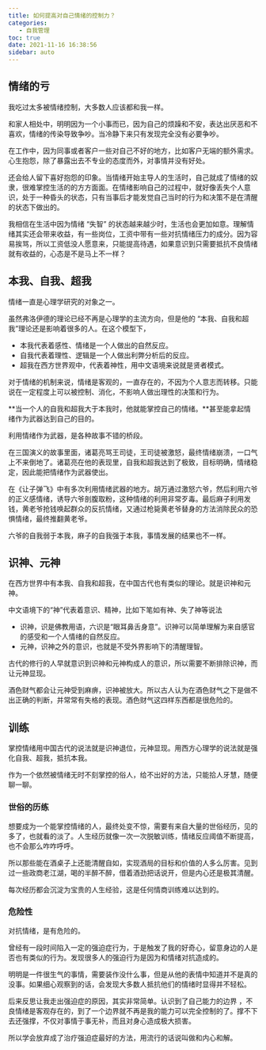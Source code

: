 ```yaml
---
title: 如何提高对自己情绪的控制力？
categories: 
   - 自我管理
toc: true
date: 2021-11-16 16:38:56
sidebar: auto
---
```


<!--
主题：掌控情绪
看点：情绪和理性剥离，逃离情绪的控制，把情绪当做武器
解决问题：如何不被情绪左-->



## 情绪的亏

我吃过太多被情绪控制，大多数人应该都和我一样。

和家人相处中，明明因为一个小事而已，因为自己的烦躁和不安，表达出厌恶和不喜欢，情绪的传染导致争吵。当冷静下来只有发现完全没有必要争吵。

在工作中，因为同事或者客户一些对自己不好的地方，比如客户无端的额外需求。心生抱怨，除了暴露出去不专业的态度而外，对事情并没有好处。

还会给人留下喜好抱怨的印象。当情绪开始主导人的生活时，自己就成了情绪的奴隶，很难掌控生活的的方方面面。在情绪影响自己的过程中，就好像丢失个人意识，处于一种昏头的状态，只有当事后才能发觉自己当时的行为和决策不是在清醒的状态下做出的。

我相信在生活中因为情绪 “失智” 的状态越来越少时，生活也会更加如意。理解情绪其实还会带来收益，有一些岗位，工资中带有一些对抗情绪压力的成分。因为容易挨骂，所以工资低没人愿意来，只能提高待遇，如果意识到只需要抵抗不良情绪就有收益的，心态是不是马上不一样？

## 本我、自我、超我

情绪一直是心理学研究的对象之一。

虽然弗洛伊德的理论已经不再是心理学的主流方向，但是他的 “本我、自我和超我”理论还是影响着很多的人。在这个模型下，

- 本我代表着感性、情绪是一个人做出的自然反应。
- 自我代表着理性、逻辑是一个人做出利弊分析后的反应。
- 超我在西方世界观中，代表着神性，用中文语境来说就是贤者模式。

对于情绪的机制来说，情绪是客观的，一直存在的，不因为个人意志而转移。只能说在一定程度上可以被控制、消化，不影响人做出理性的决策和行为。

**当一个人的自我和超我大于本我时，他就能掌控自己的情绪。**甚至能拿起情绪作为武器达到自己的目的。

利用情绪作为武器，是各种故事不错的桥段。

在三国演义的故事里面，诸葛亮骂王司徒，王司徒被激怒，最终情绪崩溃，一口气上不来倒地了。诸葛亮在他的表现里，自我和超我达到了极致，目标明确，情绪稳定，因此能把情绪作为武器使出。

在《让子弹飞》中有多次利用情绪武器的地方。胡万通过激怒六爷，然后利用六爷的正义感情绪，诱导六爷剖腹取粉，这种情绪的利用非常歹毒。最后麻子利用发钱，黄老爷抢钱唤起群众的反抗情绪，又通过枪毙黄老爷替身的方法消除民众的恐惧情绪，最终推翻黄老爷。

六爷的自我弱于本我，麻子的自我强于本我，事情发展的结果也不一样。

## 识神、元神

在西方世界中有本我、自我和超我，在中国古代也有类似的理论。就是识神和元神。

中文语境下的“神”代表着意识、精神，比如下笔如有神、失了神等说法

- 识神，识是佛教用语，六识是“眼耳鼻舌身意”。识神可以简单理解为来自感官的感受和一个人情绪的自然反应。
- 元神，识神之外的意识，也就是不受外界影响下的清醒理智。

古代的修行的人早就意识到识神和元神构成人的意识，所以需要不断排除识神，而让元神显现。

酒色财气都会让元神受到麻痹，识神被放大。所以古人认为在酒色财气之下是做不出正确的判断，并常常有失格的表现。酒色财气这四样东西都是很危险的。

## 训练

掌控情绪用中国古代的说法就是识神退位，元神显现。用西方心理学的说法就是强化自我、超我，抵抗本我。

作为一个依然被情绪无时不刻掌控的俗人，给不出好的方法，只能拾人牙慧，随便聊一聊。

### 世俗的历练

想要成为一个能掌控情绪的人，最终处变不惊，需要有来自大量的世俗经历，见的多了，也就看的淡了。人生经历就像一次一次脱敏训练，情绪反应阈值不断提高，也不会那么咋咋呼呼。

所以那些能在酒桌子上还能清醒自如，实现酒局的目标和价值的人多么厉害。见到过一些政商老江湖，喝的半醉不醉，借着酒劲把话说开，但是内心还是极其清醒。

每次经历都会沉淀为宝贵的人生经验，这是任何情商训练难以达到的。

### 危险性

对抗情绪，是有危险的。

曾经有一段时间陷入一定的强迫症行为，于是触发了我的好奇心，留意身边的人是否也有类似的行为。发现很多人的强迫行为是因为和情绪对抗造成的。

明明是一件很生气的事情，需要装作没什么事，但是从他的表情中知道并不是真的没事。如果细心观察到的话，会发现大多数人抵抗他们的情绪时显得并不轻松。

后来反思让我走出强迫症的原因，其实非常简单。认识到了自己能力的边界 ，不良情绪是客观存在的，到了一个边界就不再是我的能力可以完全控制的了。撑不下去还强撑，不仅对事情于事无补，而且对身心造成极大损害。

所以学会放弃成了治疗强迫症最好的方法，用流行的话说叫做和内心和解。
